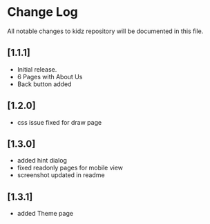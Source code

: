 # Change Log

All notable changes to kidz repository will be documented in this file.

## [1.1.1]

- Initial release.
- 6 Pages with About Us
- Back button added

## [1.2.0]

- css issue fixed for draw page

## [1.3.0]

- added hint dialog
- fixed readonly pages for mobile view
- screenshot updated in readme

## [1.3.1]

- added Theme page
